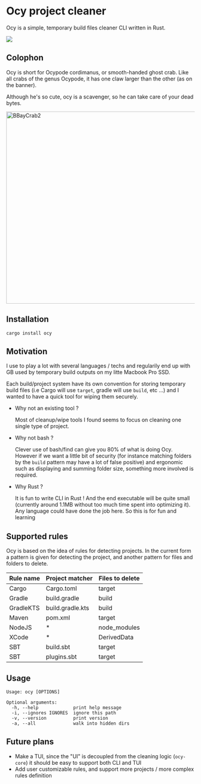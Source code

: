 # Ocy project cleaner

Ocy is a simple, temporary build files cleaner CLI written in Rust.

![](./ocy.gif)

## Colophon

Ocy is short for Ocypode cordimanus, or smooth-handed ghost crab.
Like all crabs of the genus Ocypode, it has one claw larger than the other (as on the banner).

Although he's so cute, ocy is a scavenger, so he can take care of your dead bytes.

<a title="The author could not be identified automatically. It is assumed that it is : Matilda (given the copyright claim)., CC BY-SA 2.5 &lt;https://creativecommons.org/licenses/by-sa/2.5&gt;, via Wikimedia Commons" href="https://commons.wikimedia.org/wiki/File:BBayCrab2.jpg"><img width="512" alt="BBayCrab2" src="https://upload.wikimedia.org/wikipedia/commons/thumb/5/51/BBayCrab2.jpg/512px-BBayCrab2.jpg"></a>


## Installation

```
cargo install ocy
```
## Motivation

I use to play a lot with several languages / techs and regularily end up with GB used by temporary build outputs on my litte Macbook Pro SSD. 

Each build/project system have its own convention for storing temporary build files (i.e Cargo will use `target`, gradle will use `build`, etc ...) and I wanted to have a quick tool for wiping them securely.

 - Why not an existing tool ? 
    
    Most of cleanup/wipe tools I found seems to focus on cleaning one single type of project. 
 - Why not bash ?
        
    Clever use of bash/find can give you 80% of what is doing Ocy. However if we want a little bit of security (for instance matching folders by the `build` pattern may have a lot of false positive) and ergonomic such as displaying and summing folder size, something more involved is required.

- Why Rust ?

    It is fun to write CLI in Rust ! And the end executable will be quite small (currently around 1.1MB without too much time spent into optimizing it). Any language could have done the job here. So this is for fun and learning

## Supported rules

Ocy is based on the idea of rules for detecting projects.
In the current form a pattern is given for detecting the project, and another pattern for files and folders to delete.

| Rule name | Project matcher  | Files to delete |
| --------- | ---------------- | --------------- |
| Cargo     | Cargo.toml       | target          |
| Gradle    | build.gradle     | build           |
| GradleKTS | build.gradle.kts | build           |
| Maven     | pom.xml          | target          |
| NodeJS    | *                | node_modules    |
| XCode     | *                | DerivedData     |
| SBT       | build.sbt        | target          |
| SBT       | plugins.sbt      | target          |

## Usage

```
Usage: ocy [OPTIONS]

Optional arguments:
  -h, --help             print help message
  -i, --ignores IGNORES  ignore this path
  -v, --version          print version
  -a, --all              walk into hidden dirs
```

## Future plans

  - Make a TUI, since the "UI" is decoupled from the cleaning logic (`ocy-core`) it should be easy to support both CLI and TUI
  - Add user customizable rules, and support more projects / more complex rules definition
